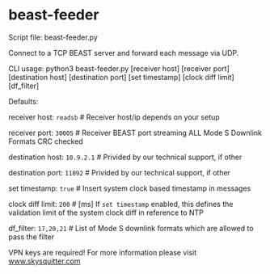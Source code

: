 # beast-feeder

Script file: beast-feeder.py

Connect to a TCP BEAST server and forward each message via UDP.

CLI usage: python3 beast-feeder.py [receiver host] [receiver port] [destination host] [destination port] [set timestamp] [clock diff limit] [df_filter]

Defaults:
  
receiver host: `readsb` # Receiver host/ip depends on your setup

receiver port: `30005` # Receiver BEAST port streaming ALL Mode S Downlink Formats CRC checked

destination host: `10.9.2.1` # Privided by our technical support, if other

destination port: `11092` # Privided by our technical support, if other

set timestamp: `true` # Insert system clock based timestamp in messages

clock diff limit: `200` # [ms] If `set timestamp` enabled, this defines the validation limit of the system clock diff in reference to NTP

df_filter: `17,20,21` # List of Mode S downlink formats which are allowed to pass the filter

VPN keys are required! For more information please visit www.skysquitter.com
